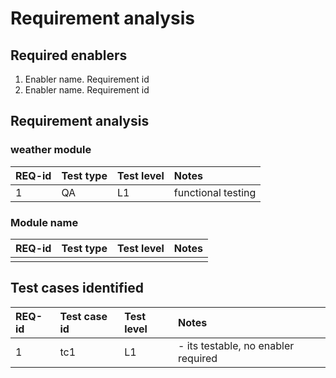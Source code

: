 # Requirement analysis

## Required enablers

1. Enabler name. Requirement id
2. Enabler name. Requirement id

## Requirement analysis

### weather module

| **REQ-id** | **Test type** | **Test level** | **Notes** |
|:----------|:--------------|:---------------|:-----------|
|       1    |       QA        |       L1         |    functional testing         |

### Module name

| **REQ-id** | **Test type** | **Test level** | **Notes** |
|:----------|:--------------|:---------------|:-----------|
|           |               |                |            |

## Test cases identified

| **REQ-id** | **Test case id** | **Test level** | **Notes**                       |
|:-----------|:-----------------|:---------------|:--------------------------------|
|    1        |         tc1         |      L1          | - its testable, no enabler required |